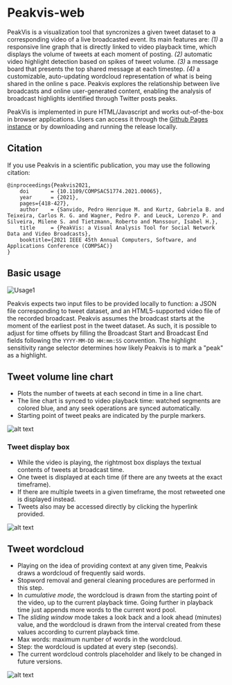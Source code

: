 # Peakvis-web
PeakVis is a visualization tool that syncronizes a given tweet dataset to a corresponding video of
a live broadcasted event. Its main features are: _(1)_ a responsive line graph that is directly linked to video playback time, which displays the volume of tweets at each moment of posting. _(2)_ automatic video highlight detection based on spikes of tweet volume. _(3)_ a message board that presents the top shared message at each timestep. _(4)_ a customizable, auto-updating wordcloud representation of what is being shared in the online s pace. Peakvis explores the relationship between live broadcasts and online user-generated content, enabling the analysis of broadcast highlights identified through Twitter posts peaks.

PeakVis is implemented in pure HTML/Javascript and works out-of-the-box in browser applications. Users can access it through the [Github Pages instance](https://davintlab.github.io/Peakvis-web/) or by downloading and running the release locally. 

## Citation

If you use Peakvis in a scientific publication, you may use the following citation:

```
@inproceedings{Peakvis2021,
    doi       = {10.1109/COMPSAC51774.2021.00065},
    year      = {2021},
    pages={418-427},
    author    = {Sanvido, Pedro Henrique M. and Kurtz, Gabriela B. and Teixeira, Carlos R. G. and Wagner, Pedro P. and Leuck, Lorenzo P. and Silveira, Milene S. and Tietzmann, Roberto and Manssour, Isabel H.},
    title     = {PeakVis: a Visual Analysis Tool for Social Network Data and Video Broadcasts},
    booktitle={2021 IEEE 45th Annual Computers, Software, and Applications Conference (COMPSAC)}
}
```


## Basic usage
![Usage1](https://i.imgur.com/fFApREy.png)

Peakvis expects two input files to be provided locally to function: a JSON file corresponding to tweet dataset, and an HTML5-supported video file of the recorded broadcast. Peakvis assumes the broadcast starts at the moment of the earliest post in the tweet dataset. As such, it is possible to adjust for time offsets by filling the Broadcast Start and Broadcast End fields following the `YYYY-MM-DD HH:mm:SS` convention. The highlight sensitivity range selector determines how likely Peakvis is to mark a "peak" as a highlight.

## Tweet volume line chart

- Plots the number of tweets at each second in time in a line chart.
- The line chart is synced to video playback time: watched segments are colored blue, and any seek operations are synced automatically.
- Starting point of tweet peaks are indicated by the purple markers.

![alt text](https://media.discordapp.net/attachments/511284977409851402/725465708909035590/unknown.png?width=1442&height=299)

### Tweet display box

- While the video is playing, the rightmost box displays the textual contents of tweets at broadcast time.
- One tweet is displayed at each time (if there are any tweets at the exact timeframe).
- If there are multiple tweets in a given timeframe, the most retweeted one is displayed instead.
- Tweets also may be accessed directly by clicking the hyperlink provided.

![alt text](https://media.discordapp.net/attachments/830590281966682193/842865515357798460/tweets.png)

## Tweet wordcloud

- Playing on the idea of providing context at any given time, Peakvis draws a wordcloud of frequently said words.
- Stopword removal and general cleaning procedures are performed in this step.
- In _cumulative mode_, the wordcloud is drawn from the starting point of the video, up to the current playback time. Going further in playback time just appends more words to the current word pool.
- The _sliding window_ mode takes a look back and a look ahead (minutes) value, and the wordcloud is drawn from the interval created from these values according to current playback time.
- Max words: maximum number of words in the wordcloud.
- Step: the wordcloud is updated at every step (seconds).
- The current wordcloud controls placeholder and likely to be changed in future versions.

![alt text](https://i.imgur.com/UocJgwS.png)



